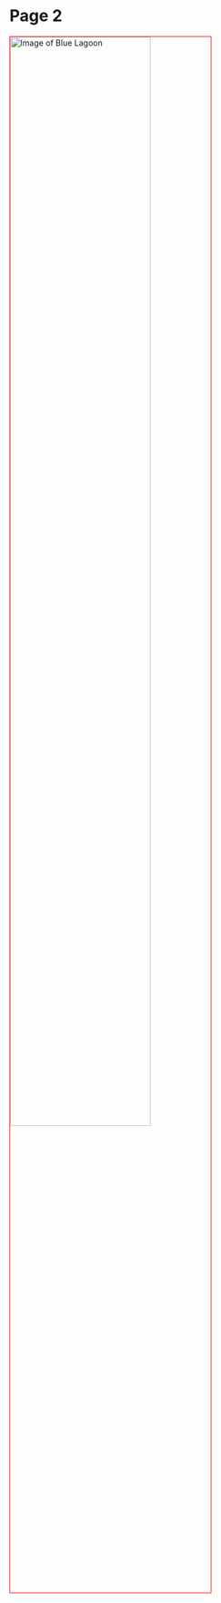 <h1>Page 2</h1>
<a href="https://i1.wp.com/wearetravelgirls.com/wp-content/uploads/2016/11/Blue-lagoon-icleand.jpg?resize=1080%2C710&ssl=1" title="View Image Source">
<img style="width:70%; border:1px solid red;" src="https://i1.wp.com/wearetravelgirls.com/wp-content/uploads/2016/11/Blue-lagoon-icleand.jpg?resize=1080%2C710&ssl=1" alt="Image of Blue Lagoon"> </a>
  
